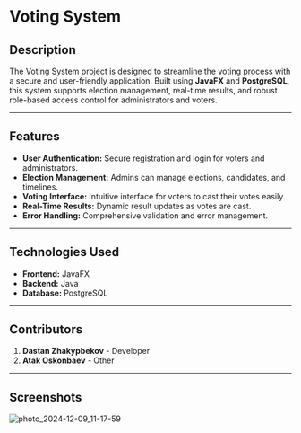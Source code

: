 # Voting System

## **Description**
The Voting System project is designed to streamline the voting process with a secure and user-friendly application. Built using **JavaFX** and **PostgreSQL**, this system supports election management, real-time results, and robust role-based access control for administrators and voters.

---

## **Features**
- **User Authentication:** Secure registration and login for voters and administrators.
- **Election Management:** Admins can manage elections, candidates, and timelines.
- **Voting Interface:** Intuitive interface for voters to cast their votes easily.
- **Real-Time Results:** Dynamic result updates as votes are cast.
- **Error Handling:** Comprehensive validation and error management.

---

## **Technologies Used**
- **Frontend:** JavaFX
- **Backend:** Java
- **Database:** PostgreSQL

---

## **Contributors**
1. **Dastan Zhakypbekov** - Developer
2. **Atak Oskonbaev** - Other

---

## **Screenshots**


![photo_2024-12-09_11-17-59](https://github.com/user-attachments/assets/c17c9ff0-ca55-4f48-a138-542d9b0c6057)
